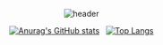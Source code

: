 <div align="center">

![header](https://capsule-render.vercel.app/api?type=waving&color=gradient&height=200&section=footer&text=Hello,%20%20World!&fontSize=100)

[![Anurag's GitHub stats](https://github-readme-stats.vercel.app/api?username=eunkyunghyun&theme=vue-dark&show_icons=true)](https://github.com/anuraghazra/github-readme-stats) &nbsp; [![Top Langs](https://github-readme-stats.vercel.app/api/top-langs/?username=eunkyunghyun&layout=compact)](https://github.com/anuraghazra/github-readme-stats)
  
</div>

